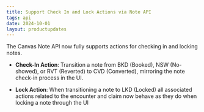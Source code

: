 ```yaml
---
title: Support Check In and Lock Actions via Note API
tags: api
date: 2024-10-01
layout: productupdates
---
```


The Canvas Note API now fully supports actions for checking in and locking notes.

- **Check-In Action**: Transition a note from BKD (Booked), NSW (No-showed), or RVT (Reverted) to CVD (Converted), mirroring the note check-in process in the UI.

- **Lock Action**: When transitioning a note to LKD (Locked) all associated actions related to the encounter and claim now behave as they do when locking a note through the UI